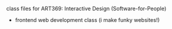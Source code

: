 class files for ART369: Interactive Design (Software-for-People)
- frontend web development class (i make funky websites!)
